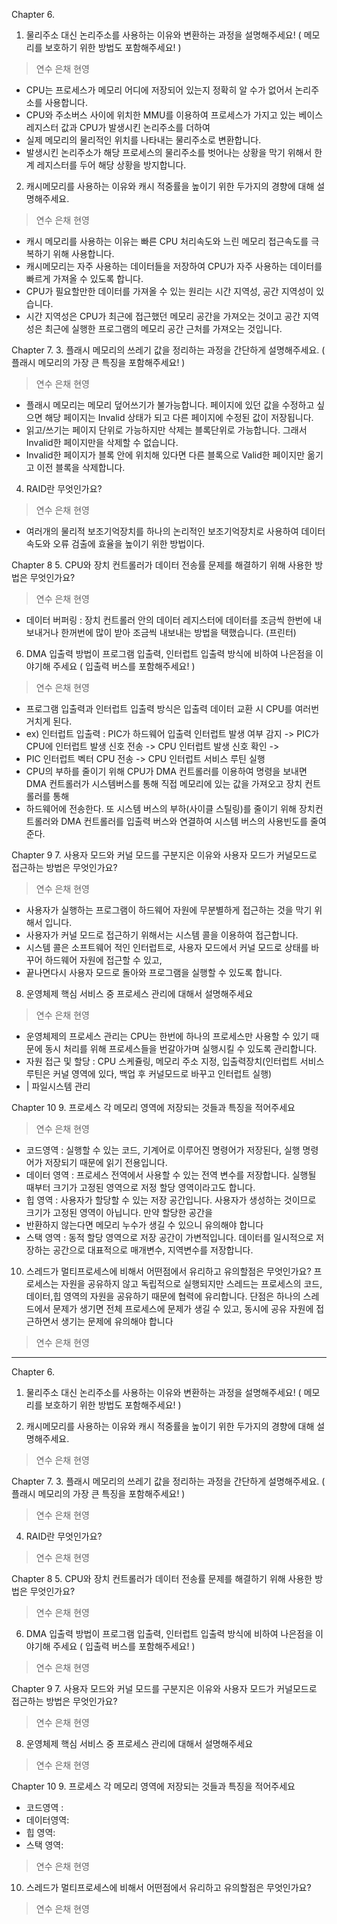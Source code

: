 Chapter 6.
1. 물리주소 대신 논리주소를 사용하는 이유와 변환하는 과정을 설명해주세요!
   ( 메모리를 보호하기 위한 방법도 포함해주세요! )
> 연수
> 은채
> 현영

- CPU는 프로세스가 메모리 어디에 저장되어 있는지 정확히 알 수가 없어서 논리주소를 사용합니다.
- CPU와 주소버스 사이에 위치한 MMU를 이용하여 프로세스가 가지고 있는 베이스 레지스터 값과 CPU가 발생시킨 논리주소를 더하여
- 실제 메모리의 물리적인 위치를 나타내는 물리주소로 변환합니다.
- 발생시킨 논리주소가 해당 프로세스의 물리주소를 벗어나는 상황을 막기 위해서 한계 레지스터를 두어 해당 상황을 방지합니다.

2. 캐시메모리를 사용하는 이유와 캐시 적중률을 높이기 위한 두가지의 경향에 대해 설명해주세요.
> 연수
> 은채
> 현영
- 캐시 메모리를 사용하는 이유는 빠른 CPU 처리속도와 느린 메모리 접근속도를 극복하기 위해 사용합니다.
- 캐시메모리는 자주 사용하는 데이터들을 저장하여 CPU가 자주 사용하는 데이터를 빠르게 가져올 수 있도록 합니다.
- CPU가 필요할만한 데이터를 가져올 수 있는 원리는 시간 지역성, 공간 지역성이 있습니다.
- 시간 지역성은 CPU가 최근에 접근했던 메모리 공간을 가져오는 것이고 공간 지역성은 최근에 실행한 프로그램의 메모리 공간 근처를 가져오는 것입니다.

Chapter 7.
3. 플래시 메모리의 쓰레기 값을 정리하는 과정을 간단하게 설명해주세요.
   ( 플래시 메모리의 가장 큰 특징을 포함해주세요! )
> 연수
> 은채
> 현영

- 플래시 메모리는 메모리 덮어쓰기가 불가능합니다. 페이지에 있던 값을 수정하고 싶으면 해당 페이지는 Invalid 상태가 되고 다른 페이지에 수정된 값이 저장됩니다.
- 읽고/쓰기는 페이지 단위로 가능하지만 삭제는 블록단위로 가능합니다. 그래서 Invalid한 페이지만을 삭제할 수 없습니다.
- Invalid한 페이지가 블록 안에 위치해 있다면 다른 블록으로 Valid한 페이지만 옮기고 이전 블록을 삭제합니다.

4. RAID란 무엇인가요?
> 연수
> 은채
> 현영
- 여러개의 물리적 보조기억장치를 하나의 논리적인 보조기억장치로 사용하여 데이터 속도와 오류 검출에 효율을 높이기 위한 방법이다.

Chapter 8
5. CPU와 장치 컨트롤러가 데이터 전송률 문제를 해결하기 위해 사용한 방법은 무엇인가요?
> 연수
> 은채
> 현영
- 데이터 버퍼링 : 장치 컨트롤러 안의 데이터 레지스터에 데이터를 조금씩 한번에 내보내거나 한꺼번에 많이 받아 조금씩 내보내는 방법을 택했습니다. (프린터)

6. DMA 입출력 방법이 프로그램 입출력, 인터럽트 입출력 방식에 비하여 나은점을 이야기해 주세요
   ( 입출력 버스를 포함해주세요! )
> 연수
> 은채
> 현영
- 프로그램 입출력과 인터럽트 입출력 방식은 입출력 데이터 교환 시 CPU를 여러번 거치게 된다.
- ex) 인터럽트 입출력 : PIC가 하드웨어 입출력 인터럽트 발생 여부 감지 -> PIC가 CPU에 인터럽트 발생 신호 전송 -> CPU 인터럽트 발생 신호 확인 ->
- PIC 인터럽트 벡터 CPU 전송 -> CPU 인터럽트 서비스 루틴 실행
- CPU의 부하를 줄이기 위해 CPU가 DMA 컨트롤러를 이용하여 명령을 보내면 DMA 컨트롤러가 시스템버스를 통해 직접 메모리에 있는 값을 가져오고 장치 컨트롤러를 통해
- 하드웨어에 전송한다. 또 시스템 버스의 부하(사이클 스틸링)를 줄이기 위해 장치컨트롤러와 DMA 컨트롤러를 입출력 버스와 연결하여 시스템 버스의 사용빈도를 줄여준다.

Chapter 9
7. 사용자 모드와 커널 모드를 구분지은 이유와 사용자 모드가 커널모드로 접근하는 방법은 무엇인가요?
> 연수
> 은채
> 현영
- 사용자가 실행하는 프로그램이 하드웨어 자원에 무분별하게 접근하는 것을 막기 위해서 입니다.
- 사용자가 커널 모드로 접근하기 위해서는 시스템 콜을 이용하여 접근합니다.
- 시스템 콜은 소프트웨어 적인 인터럽트로, 사용자 모드에서 커널 모드로 상태를 바꾸어 하드웨어 자원에 접근할 수 있고,
- 끝나면다시 사용자 모드로 돌아와 프로그램을 실행할 수 있도록 합니다.

8. 운영체제 핵심 서비스 중 프로세스 관리에 대해서 설명해주세요
> 연수
> 은채
> 현영
- 운영체제의 프로세스 관리는 CPU는 한번에 하나의 프로세스만 사용할 수 있기 때문에 동시 처리를 위해 프로세스들을  번갈아가며 실행시킬 수 있도록 관리합니다.
- 자원 접근 및 할당 : CPU 스케쥴링, 메모리 주소 지정, 입출력장치(인터럽트 서비스 루틴은 커널 영역에 있다, 백업 후 커널모드로 바꾸고 인터럽트 실행)
- | 파일시스템 관리

Chapter 10
9. 프로세스 각 메모리 영역에 저장되는 것들과 특징을 적어주세요
> 연수
> 은채
> 현영
- 코드영역 : 실행할 수 있는 코드, 기계어로 이루어진 명령어가 저장된다, 실행 명령어가 저장되기 때문에 읽기 전용입니다.
- 데이터 영역 : 프로세스 전역에서 사용할 수 있는 전역 변수를 저장합니다. 실행될 때부터 크기가 고정된 영역으로 저정 할당 영역이라고도 합니다.
- 힙 영역 : 사용자가 할당할 수 있는 저장 공간입니다. 사용자가 생성하는 것이므로 크기가 고정된 영역이 아닙니다. 만약 할당한 공간을
- 반환하지 않는다면 메모리 누수가 생길 수 있으니 유의해야 합니다
- 스택 영역 : 동적 할당 영역으로 저장 공간이 가변적입니다. 데이터를 일시적으로 저장하는 공간으로 대표적으로 매개변수, 지역변수를 저장합니다.

10. 스레드가 멀티프로세스에 비해서 어떤점에서 유리하고 유의할점은 무엇인가요?
프로세스는 자원을 공유하지 않고 독립적으로 실행되지만 스레드는 프로세스의 코드,데이터,힙 영역의 자원을 공유하기 때문에 협력에 유리합니다.
단점은 하나의 스레드에서 문제가 생기면 전체 프로세스에 문제가 생길 수 있고, 동시에 공유 자원에 접근하면서 생기는 문제에 유의해야 합니다
> 연수
> 은채
> 현영



---
Chapter 6.
1. 물리주소 대신 논리주소를 사용하는 이유와 변환하는 과정을 설명해주세요!
   ( 메모리를 보호하기 위한 방법도 포함해주세요! )

2. 캐시메모리를 사용하는 이유와 캐시 적중률을 높이기 위한 두가지의 경향에 대해 설명해주세요.
> 연수
> 은채
> 현영


Chapter 7.
3. 플래시 메모리의 쓰레기 값을 정리하는 과정을 간단하게 설명해주세요.
   ( 플래시 메모리의 가장 큰 특징을 포함해주세요! )
> 연수
> 은채
> 현영

4. RAID란 무엇인가요?
> 연수
> 은채
> 현영

Chapter 8
5. CPU와 장치 컨트롤러가 데이터 전송률 문제를 해결하기 위해 사용한 방법은 무엇인가요?
> 연수
> 은채
> 현영

6. DMA 입출력 방법이 프로그램 입출력, 인터럽트 입출력 방식에 비하여 나은점을 이야기해 주세요
   ( 입출력 버스를 포함해주세요! )
> 연수
> 은채
> 현영

Chapter 9
7. 사용자 모드와 커널 모드를 구분지은 이유와 사용자 모드가 커널모드로 접근하는 방법은 무엇인가요?
> 연수
> 은채
> 현영

8. 운영체제 핵심 서비스 중 프로세스 관리에 대해서 설명해주세요
> 연수
> 은채
> 현영

Chapter 10
9. 프로세스 각 메모리 영역에 저장되는 것들과 특징을 적어주세요
- 코드영역 :
- 데이터영역:
- 힙 영역:
- 스택 영역:
> 연수
> 은채
> 현영

10. 스레드가 멀티프로세스에 비해서 어떤점에서 유리하고 유의할점은 무엇인가요?
> 연수
> 은채
> 현영
